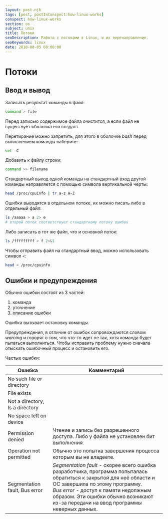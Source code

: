 ```yaml
---
layout: post.njk
tags: [post, postInConspect:how-linux-works]
conspect: how-linux-works
section: os
subject: unix
title: Потоки
seoDescription: Работа с потоками в Linux, и их перенаправление.
seoKeywords: linux
date: 2018-08-05 08:00:00
---
```

# Потоки

## Ввод и вывод

Записать результат команды в файл:
```bash
command > file
```

Перед записью содержимое файла очистится, а если файл не существует оболочка его создаст.

Перетирание можно запретить, для этого в оболочке *bash* перед выполнением команды наберите:
```bash
set –C
```

Добавить к файлу строки:
```bash
command >> filename
```

Стандартный выход одной команды на стандартный вход другой команды направляется с помощью символа вертикальной черты:
```bash
head /proc/cpuinfo | tr a-z A-Z
```

Ошибки выводятся в отдельном потоке, их можно писать либо в отдельный файл:
```bash
ls /aaaaa > a 2> e 
# второй поток соответствует стандартному потоку ошибок
```

Либо записать в тот же файл, что и основной поток:
```bash
ls /fffffffff > f 2>&1
```

Чтобы отправить файл на стандартный ввод, можно использовать символ `<`:
```bash
head < /proc/cpuinfo
```

## Ошибки и предупреждения

Обычно ошибки состоят из 3 частей:
1) команда
2) уточнение
3) описание ошибки

Ошибка вызывает остановку команды.

Предупреждения, в отличие от ошибок сопровождаются словом *warning* и говорят о том, что что-то идет не так, хотя команда будет пытаться выполниться. Чтобы исправить проблему нужно сначала отыскать ошибочный процесс и остановить его.

Частые ошибки:

Ошибка | Комментарий
--- | ---
No such file or directory |
File exists |
Not a directory, Is a directory  |
No space left on device |
Permission denied | Чтение и запись без разрешенного доступа. Либо у файла не установлен бит выполнения.
Operation not permitted | Обычно это попытка завершения процесса которым вы не владеете.
Segmentation fault, Bus error | *Segmentation fault* - скорее всего ошибка разработчика, программа попыталась обратиться к закрытой для неё области и ОС завершила по этому программу.<br>*Bus error* - доступ к памяти недолжным образом. Эти ошибки обычно возникают из-за передачи на ввод программы неверных данных.